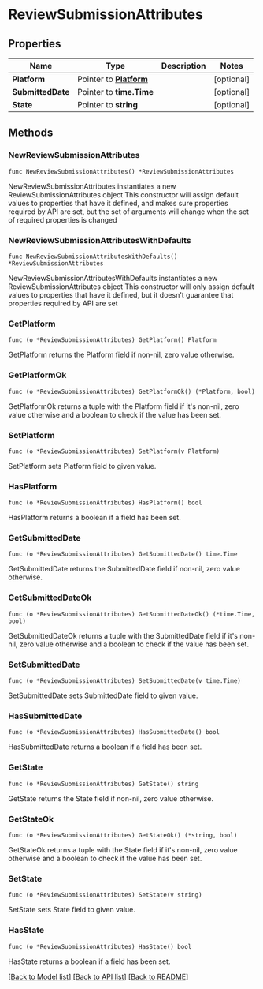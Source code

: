 # ReviewSubmissionAttributes

## Properties

Name | Type | Description | Notes
------------ | ------------- | ------------- | -------------
**Platform** | Pointer to [**Platform**](Platform.md) |  | [optional] 
**SubmittedDate** | Pointer to **time.Time** |  | [optional] 
**State** | Pointer to **string** |  | [optional] 

## Methods

### NewReviewSubmissionAttributes

`func NewReviewSubmissionAttributes() *ReviewSubmissionAttributes`

NewReviewSubmissionAttributes instantiates a new ReviewSubmissionAttributes object
This constructor will assign default values to properties that have it defined,
and makes sure properties required by API are set, but the set of arguments
will change when the set of required properties is changed

### NewReviewSubmissionAttributesWithDefaults

`func NewReviewSubmissionAttributesWithDefaults() *ReviewSubmissionAttributes`

NewReviewSubmissionAttributesWithDefaults instantiates a new ReviewSubmissionAttributes object
This constructor will only assign default values to properties that have it defined,
but it doesn't guarantee that properties required by API are set

### GetPlatform

`func (o *ReviewSubmissionAttributes) GetPlatform() Platform`

GetPlatform returns the Platform field if non-nil, zero value otherwise.

### GetPlatformOk

`func (o *ReviewSubmissionAttributes) GetPlatformOk() (*Platform, bool)`

GetPlatformOk returns a tuple with the Platform field if it's non-nil, zero value otherwise
and a boolean to check if the value has been set.

### SetPlatform

`func (o *ReviewSubmissionAttributes) SetPlatform(v Platform)`

SetPlatform sets Platform field to given value.

### HasPlatform

`func (o *ReviewSubmissionAttributes) HasPlatform() bool`

HasPlatform returns a boolean if a field has been set.

### GetSubmittedDate

`func (o *ReviewSubmissionAttributes) GetSubmittedDate() time.Time`

GetSubmittedDate returns the SubmittedDate field if non-nil, zero value otherwise.

### GetSubmittedDateOk

`func (o *ReviewSubmissionAttributes) GetSubmittedDateOk() (*time.Time, bool)`

GetSubmittedDateOk returns a tuple with the SubmittedDate field if it's non-nil, zero value otherwise
and a boolean to check if the value has been set.

### SetSubmittedDate

`func (o *ReviewSubmissionAttributes) SetSubmittedDate(v time.Time)`

SetSubmittedDate sets SubmittedDate field to given value.

### HasSubmittedDate

`func (o *ReviewSubmissionAttributes) HasSubmittedDate() bool`

HasSubmittedDate returns a boolean if a field has been set.

### GetState

`func (o *ReviewSubmissionAttributes) GetState() string`

GetState returns the State field if non-nil, zero value otherwise.

### GetStateOk

`func (o *ReviewSubmissionAttributes) GetStateOk() (*string, bool)`

GetStateOk returns a tuple with the State field if it's non-nil, zero value otherwise
and a boolean to check if the value has been set.

### SetState

`func (o *ReviewSubmissionAttributes) SetState(v string)`

SetState sets State field to given value.

### HasState

`func (o *ReviewSubmissionAttributes) HasState() bool`

HasState returns a boolean if a field has been set.


[[Back to Model list]](../README.md#documentation-for-models) [[Back to API list]](../README.md#documentation-for-api-endpoints) [[Back to README]](../README.md)


